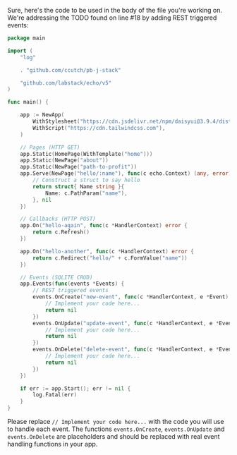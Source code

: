 Sure, here's the code to be used in the body of the file you're working on. We're addressing the TODO found on line #18 by adding REST triggered events:

```go
package main

import (
	"log"

	. "github.com/ccutch/pb-j-stack"

	"github.com/labstack/echo/v5"
)

func main() {

	app := NewApp(
		WithStylesheet("https://cdn.jsdelivr.net/npm/daisyui@3.9.4/dist/full.css"),
		WithScript("https://cdn.tailwindcss.com"),
	)

	// Pages (HTTP GET)
	app.Static(HomePage(WithTemplate("home")))
	app.Static(NewPage("about"))
	app.Static(NewPage("path-to-profit"))
	app.Serve(NewPage("hello/:name"), func(c echo.Context) (any, error) {
		// Construct a struct to say hello
		return struct{ Name string }{
			Name: c.PathParam("name"),
		}, nil
	})

	// Callbacks (HTTP POST)
	app.On("hello-again", func(c *HandlerContext) error {
		return c.Refresh()
	})

	app.On("hello-another", func(c *HandlerContext) error {
		return c.Redirect("hello/" + c.FormValue("name"))
	})

	// Events (SQLITE CRUD)
	app.Events(func(events *Events) {
		// REST triggered events
		events.OnCreate("new-event", func(c *HandlerContext, e *Event) error {
			// Implement your code here...
			return nil
		})
		events.OnUpdate("update-event", func(c *HandlerContext, e *Event) error {
			// Implement your code here...
			return nil
		})
		events.OnDelete("delete-event", func(c *HandlerContext, e *Event) error {
			// Implement your code here...
			return nil
		})
	})

	if err := app.Start(); err != nil {
		log.Fatal(err)
	}
}
```

Please replace `// Implement your code here...` with the code you will use to handle each event. The functions `events.OnCreate`, `events.OnUpdate` and `events.OnDelete` are placeholders and should be replaced with real event handling functions in your app.